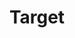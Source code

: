 ---
title: "Target"
url: /colorado-springs/target-east-cheyenne-mountain-boulevard/
shop: department store
---